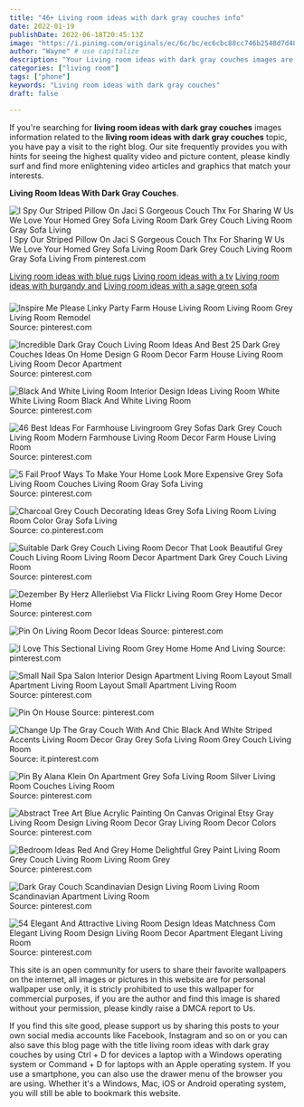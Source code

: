 ```yaml
---
title: "46+ Living room ideas with dark gray couches info"
date: 2022-01-19
publishDate: 2022-06-18T20:45:13Z
image: "https://i.pinimg.com/originals/ec/6c/bc/ec6cbc88cc746b2548d7d480b5819943.jpg"
author: "Wayne" # use capitalize
description: "Your Living room ideas with dark gray couches images are available in this site. Living room ideas with dark gray couches are a topic that is being searched for and liked by netizens today. You can Download the Living room ideas with dark gray couches files here. Find and Download all royalty-free photos and vectors."
categories: ["living room"]
tags: ["phone"]
keywords: "Living room ideas with dark gray couches"
draft: false

---
```


If you're searching for **living room ideas with dark gray couches** images information related to the **living room ideas with dark gray couches** topic, you have pay a visit to the right  blog.  Our site frequently  provides you with  hints  for seeing  the highest  quality video and picture  content, please kindly surf and find more enlightening video articles and graphics  that match your interests.

**Living Room Ideas With Dark Gray Couches**. 

![I Spy Our Striped Pillow On Jaci S Gorgeous Couch Thx For Sharing W Us We Love Your Homed Grey Sofa Living Room Dark Grey Couch Living Room Gray Sofa Living](https://i.pinimg.com/originals/c7/a4/ea/c7a4eaf5add8573fef4ce927a04f5fb3.jpg "I Spy Our Striped Pillow On Jaci S Gorgeous Couch Thx For Sharing W Us We Love Your Homed Grey Sofa Living Room Dark Grey Couch Living Room Gray Sofa Living")
I Spy Our Striped Pillow On Jaci S Gorgeous Couch Thx For Sharing W Us We Love Your Homed Grey Sofa Living Room Dark Grey Couch Living Room Gray Sofa Living From pinterest.com

[Living room ideas with blue rugs](/living-room-ideas-with-blue-rugs/)
[Living room ideas with a tv](/living-room-ideas-with-a-tv/)
[Living room ideas with burgandy and](/living-room-ideas-with-burgandy-and/)
[Living room ideas with a sage green sofa](/living-room-ideas-with-a-sage-green-sofa/)



### 

 


![Inspire Me Please Linky Party Farm House Living Room Living Room Grey Living Room Remodel](https://i.pinimg.com/originals/4f/cb/20/4fcb2077c4b52aa1afb0db334c38b2e2.jpg "Inspire Me Please Linky Party Farm House Living Room Living Room Grey Living Room Remodel")
Source: pinterest.com

 

![Incredible Dark Gray Couch Living Room Ideas And Best 25 Dark Grey Couches Ideas On Home Design G Room Decor Farm House Living Room Living Room Decor Apartment](https://i.pinimg.com/originals/7d/96/6e/7d966edb52f2c84b126da7b8da69aa24.jpg "Incredible Dark Gray Couch Living Room Ideas And Best 25 Dark Grey Couches Ideas On Home Design G Room Decor Farm House Living Room Living Room Decor Apartment")
Source: pinterest.com

 

![Black And White Living Room Interior Design Ideas Living Room White White Living Room Black And White Living Room](https://i.pinimg.com/originals/e2/a8/68/e2a868beb8f05494df1ae6d3d50f2175.jpg "Black And White Living Room Interior Design Ideas Living Room White White Living Room Black And White Living Room")
Source: pinterest.com

 

![46 Best Ideas For Farmhouse Livingroom Grey Sofas Dark Grey Couch Living Room Modern Farmhouse Living Room Decor Farm House Living Room](https://i.pinimg.com/474x/14/ab/f5/14abf591ca58b95240d7d3f41ce35322.jpg "46 Best Ideas For Farmhouse Livingroom Grey Sofas Dark Grey Couch Living Room Modern Farmhouse Living Room Decor Farm House Living Room")
Source: pinterest.com

 

![5 Fail Proof Ways To Make Your Home Look More Expensive Grey Sofa Living Room Couches Living Room Gray Sofa Living](https://i.pinimg.com/736x/11/3e/a1/113ea139099457e12e1a5c348a102ab8.jpg "5 Fail Proof Ways To Make Your Home Look More Expensive Grey Sofa Living Room Couches Living Room Gray Sofa Living")
Source: pinterest.com

 

![Charcoal Grey Couch Decorating Ideas Grey Sofa Living Room Living Room Color Gray Sofa Living](https://i.pinimg.com/originals/e6/82/b0/e682b002d24ea83fb63c40c0bffa5a26.jpg "Charcoal Grey Couch Decorating Ideas Grey Sofa Living Room Living Room Color Gray Sofa Living")
Source: co.pinterest.com

 

![Suitable Dark Grey Couch Living Room Decor That Look Beautiful Grey Couch Living Room Living Room Decor Apartment Dark Grey Couch Living Room](https://i.pinimg.com/originals/53/18/94/531894686feaba9e83349e35af6757a1.jpg "Suitable Dark Grey Couch Living Room Decor That Look Beautiful Grey Couch Living Room Living Room Decor Apartment Dark Grey Couch Living Room")
Source: pinterest.com

 

![Dezember By Herz Allerliebst Via Flickr Living Room Grey Home Decor Home](https://i.pinimg.com/originals/8f/b3/39/8fb339155f985032d8f443ff300cd0d9.jpg "Dezember By Herz Allerliebst Via Flickr Living Room Grey Home Decor Home")
Source: pinterest.com

 

![Pin On Living Room Decor Ideas](https://i.pinimg.com/736x/b3/d4/a1/b3d4a1ec64b7132d9f88b0bfd7aefc9d.jpg "Pin On Living Room Decor Ideas")
Source: pinterest.com

 

![I Love This Sectional Living Room Grey Home Home And Living](https://i.pinimg.com/originals/3a/ed/bc/3aedbc09f3fcfcdde6e406a4fc87aa56.jpg "I Love This Sectional Living Room Grey Home Home And Living")
Source: pinterest.com

 

![Small Nail Spa Salon Interior Design Apartment Living Room Layout Small Apartment Living Room Layout Small Apartment Living Room](https://i.pinimg.com/originals/2f/ab/1e/2fab1e76f848908202f92cd18a4992b1.jpg "Small Nail Spa Salon Interior Design Apartment Living Room Layout Small Apartment Living Room Layout Small Apartment Living Room")
Source: pinterest.com

 

![Pin On House](https://i.pinimg.com/originals/71/41/e6/7141e63c3ce4e90c0ff16467f1d89d68.jpg "Pin On House")
Source: pinterest.com

 

![Change Up The Gray Couch With And Chic Black And White Striped Accents Living Room Decor Gray Grey Sofa Living Room Grey Couch Living Room](https://i.pinimg.com/originals/68/b6/ca/68b6ca0ee496ca3e4db49955ce1d6910.jpg "Change Up The Gray Couch With And Chic Black And White Striped Accents Living Room Decor Gray Grey Sofa Living Room Grey Couch Living Room")
Source: it.pinterest.com

 

![Pin By Alana Klein On Apartment Grey Sofa Living Room Silver Living Room Couches Living Room](https://i.pinimg.com/originals/ba/aa/13/baaa1393918209756c00568c5ad6f69a.jpg "Pin By Alana Klein On Apartment Grey Sofa Living Room Silver Living Room Couches Living Room")
Source: pinterest.com

 

![Abstract Tree Art Blue Acrylic Painting On Canvas Original Etsy Gray Living Room Design Living Room Decor Gray Living Room Decor Colors](https://i.pinimg.com/564x/fc/34/b3/fc34b30c9fbce3c1e1073feff4b4f318.jpg "Abstract Tree Art Blue Acrylic Painting On Canvas Original Etsy Gray Living Room Design Living Room Decor Gray Living Room Decor Colors")
Source: pinterest.com

 

![Bedroom Ideas Red And Grey Home Delightful Grey Paint Living Room Grey Couch Living Room Living Room Grey](https://i.pinimg.com/originals/ec/aa/6d/ecaa6d523d6b916e5ccc6681ade0d0c9.jpg "Bedroom Ideas Red And Grey Home Delightful Grey Paint Living Room Grey Couch Living Room Living Room Grey")
Source: pinterest.com

 

![Dark Gray Couch Scandinavian Design Living Room Living Room Scandinavian Apartment Living Room](https://i.pinimg.com/originals/13/04/d9/1304d919d61bd524e04fe3b62d3372fb.jpg "Dark Gray Couch Scandinavian Design Living Room Living Room Scandinavian Apartment Living Room")
Source: pinterest.com

 

![54 Elegant And Attractive Living Room Design Ideas Matchness Com Elegant Living Room Design Living Room Decor Apartment Elegant Living Room](https://i.pinimg.com/originals/ec/6c/bc/ec6cbc88cc746b2548d7d480b5819943.jpg "54 Elegant And Attractive Living Room Design Ideas Matchness Com Elegant Living Room Design Living Room Decor Apartment Elegant Living Room")
Source: pinterest.com

 

This site is an open community for users to share their favorite wallpapers on the internet, all images or pictures in this website are for personal wallpaper use only, it is stricly prohibited to use this wallpaper for commercial purposes, if you are the author and find this image is shared without your permission, please kindly raise a DMCA report to Us.

If you find this site good, please support us by sharing this posts to your own social media accounts like Facebook, Instagram and so on or you can also save this blog page with the title living room ideas with dark gray couches by using Ctrl + D for devices a laptop with a Windows operating system or Command + D for laptops with an Apple operating system. If you use a smartphone, you can also use the drawer menu of the browser you are using. Whether it's a Windows, Mac, iOS or Android operating system, you will still be able to bookmark this website.
